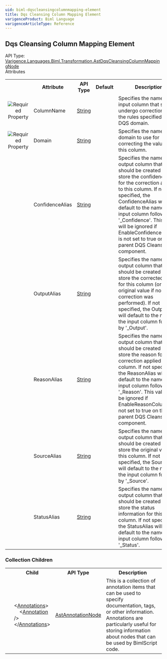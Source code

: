 ```yaml
---
uid: biml-dqscleansingcolumnmapping-element
title: Dqs Cleansing Column Mapping Element
varigenceProduct: Biml Language
varigenceArticleType: Reference
---
```

## Dqs Cleansing Column Mapping Element<div class="AssemblyInfoGroup"><div class="CrossReferenceGroup"><div class="CrossReferenceHeader">API Type:</div><div class="CrossReferenceValue"><a href="../api-reference/Varigence.Languages.Biml.Transformation.AstDqsCleansingColumnMappingNode.html">Varigence.Languages.Biml.Transformation.AstDqsCleansingColumnMappingNode</a></div></div></div><div class="AttributeGroup"><div class="AttributeGroupHeader">Attributes</div><table id="AttributeList" class="AttributeList"><tbody><tr><th class="AttributeIconColumnHeader">&nbsp;</th><th class="AttributeNameColumnHeader">Attribute</th><th class="AttributeTypeColumnHeader">API Type</th><th class="AttributeDefaultColumnHeader">Default</th><th class="AttributeSummaryColumnHeader">Description</th></tr><tr class="ad0"><td align="center" class="AttributeIcon"><img title="Required Property" src="attributeRequired.png"></td><td class="AttributeName">ColumnName</td><td class="AttributeType"><a href="https://msdn.microsoft.com/en-us/library/System.String.aspx">String</a></td><td class="AttributeDefault">&nbsp;</td><td class="AttributeSummary"><div class ="SummaryItem">Specifies the name of the input column that should undergo correction via the rules specified in the DQS domain.</div></td></tr><tr class="ad1"><td align="center" class="AttributeIcon"><img title="Required Property" src="attributeRequired.png"></td><td class="AttributeName">Domain</td><td class="AttributeType"><a href="https://msdn.microsoft.com/en-us/library/System.String.aspx">String</a></td><td class="AttributeDefault">&nbsp;</td><td class="AttributeSummary"><div class ="SummaryItem">Specifies the name of the domain to use for correcting the values in this column.</div></td></tr><tr class="ad0"><td align="center" class="AttributeIcon"><img title="" src="attribute.png"></td><td class="AttributeName">ConfidenceAlias</td><td class="AttributeType"><a href="https://msdn.microsoft.com/en-us/library/System.String.aspx">String</a></td><td class="AttributeDefault">&nbsp;</td><td class="AttributeSummary"><div class ="SummaryItem">Specifies the name of the output column that should be created to store the confidence level for the correction applied to this column.  If not specified, the ConfidenceAlias will default to the name of the input column followed by '_Confidence'.  This value will be ignored if EnableConfidenceColumn is not set to true on the parent DQS Cleansing component.</div></td></tr><tr class="ad1"><td align="center" class="AttributeIcon"><img title="" src="attribute.png"></td><td class="AttributeName">OutputAlias</td><td class="AttributeType"><a href="https://msdn.microsoft.com/en-us/library/System.String.aspx">String</a></td><td class="AttributeDefault">&nbsp;</td><td class="AttributeSummary"><div class ="SummaryItem">Specifies the name of the output column that should be created to store the corrected value for this column (or the original value if no correction was performed).  If not specified, the OutputAlias will default to the name of the input column followed by '_Output'.</div></td></tr><tr class="ad0"><td align="center" class="AttributeIcon"><img title="" src="attribute.png"></td><td class="AttributeName">ReasonAlias</td><td class="AttributeType"><a href="https://msdn.microsoft.com/en-us/library/System.String.aspx">String</a></td><td class="AttributeDefault">&nbsp;</td><td class="AttributeSummary"><div class ="SummaryItem">Specifies the name of the output column that should be created to store the reason for the correction applied to this column.  If not specified, the ReasonAlias will default to the name of the input column followed by '_Reason'.  This value will be ignored if EnableReasonColumn is not set to true on the parent DQS Cleansing component.</div></td></tr><tr class="ad1"><td align="center" class="AttributeIcon"><img title="" src="attribute.png"></td><td class="AttributeName">SourceAlias</td><td class="AttributeType"><a href="https://msdn.microsoft.com/en-us/library/System.String.aspx">String</a></td><td class="AttributeDefault">&nbsp;</td><td class="AttributeSummary"><div class ="SummaryItem">Specifies the name of the output column that should be created to store the original value for this column.  If not specified, the SourceAlias will default to the name of the input column followed by '_Source'.</div></td></tr><tr class="ad0"><td align="center" class="AttributeIcon"><img title="" src="attribute.png"></td><td class="AttributeName">StatusAlias</td><td class="AttributeType"><a href="https://msdn.microsoft.com/en-us/library/System.String.aspx">String</a></td><td class="AttributeDefault">&nbsp;</td><td class="AttributeSummary"><div class ="SummaryItem">Specifies the name of the output column that should be created to store the status information for this column.  If not specified, the StatusAlias will default to the name of the input column followed by '_Status'.</div></td></tr></tbody></table></div><div class="ChildGroup">### Collection Children<table id="ChildList" class="ChildList"><tbody><tr><th class="ChildIconColumnHeader">&nbsp;</th><th class="ChildNameColumnHeader">Child</th><th class="ChildTypeColumnHeader">API Type</th><th class="ChildSummaryColumnHeader">Description</th></tr><tr class="cd0"><td align="center" class="ChildIcon"><img title="" src="collectionChild.png"><div class="RequiredIcon" title="Required Child"></div><td class="ChildName"><span class="punc">&lt;</span><a href=Varigence.Languages.Biml.AstNode_Annotations.html">Annotations</a><span class="punc">&gt;</span><br />&nbsp;&nbsp;&nbsp;&nbsp;<span class="punc">&lt;</span><a href=Varigence.Languages.Biml.AstAnnotationNode.html">Annotation</a> <span class="punc">/&gt;</span><br /><span class="punc">&lt;/</span><a href=Varigence.Languages.Biml.AstNode_Annotations.html">Annotations</a><span class="punc">&gt;</span></td><td class="ChildType"><a href="../api-reference/Varigence.Languages.Biml.AstAnnotationNode.html">AstAnnotationNode</a></td><td class="ChildSummary"><div class ="SummaryItem">This is a collection of annotation items that can be used to specify documentation, tags, or other information.  Annotations are particularly useful for storing information about nodes that can be used by BimlScript code.</div></td></tr></tbody></table></div>
